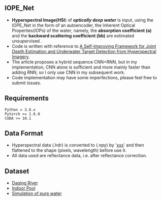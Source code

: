 ## IOPE_Net
* **Hyperspectral Image(HSI**) of ***optically deep water*** is input, using the IOPE_Net in the form of an autoencoder, the Inherent Optical Properties(IOPs) of the water, namely, the **absorption coefficient (a)** and the **backward scattering coefficient (bb)** are estimated unsupervised . 
* Code is written with reference to [A Self-Improving Framework for Joint Depth Estimation and Underwater Target Detection from Hyperspectral Imagery](https://doi.org/10.3390/rs13091721). 
* The article proposes a hybrid sequence CNN+RNN, but in my implementation, CNN alone is sufficient and more mainly faster than adding RNN, so I only use CNN in my subsequent work.
* Code implementation may have some imperfections, please feel free to submit issues.

## Requirements
```
Python = 3.6.x
Pytorch >= 1.6.0
CUDA >= 10.1
```
## Data Format
* Hyperspectral data (.hdr) is converted to (.npy) by '[xxx](xxx)' and then flattened to the shape (pixels, wavelength) before use it.
* All data used are reflectance data, i.e. after reflectance correction.

## Dataset
* [Daqing River](xxx)
* [Indoor Pool](xxx)
* [Simulation of pure water](xxx)

